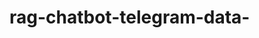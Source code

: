 # rag-chatbot-telegram-data-

<a href="https://www.freepik.com/free-vector/chat-bot-concept-illustration_13317063.htm#fromView=search&page=1&position=2&uuid=8a9b9854-4ac7-446b-9003-58c650bde906"></a>
